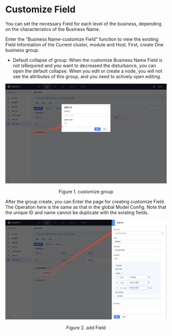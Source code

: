  # Customize Field 

 You can set the necessary Field for each level of the business, depending on the characteristics of the Business Name. 

 Enter the "Business Name-customize Field" function to view the existing Field Information of the Current cluster, module and Host. First, create One business group. 

 - Default collapse of group: When the customize Business Name Field is not isRequired and you want to decreased the disturbance, you can open the default collapse.  When you edit or create a node, you will not see the attributes of this group, and you need to actively open editing. 

 ![image-20220923213309433](media/image-20220923213309433.png) 
 <center>Figure 1. customize group</center> 

 After the group create, you can Enter the page for creating customize Field. The Operation here is the same as that in the global Model Config. Note that the unique ID and name cannot be duplicate with the existing fields. 

 ![image-20220923213544981](media/image-20220923213544981.png) 
 <center>Figure 2. add Field</center> 